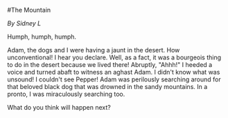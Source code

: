 #The Mountain

*By Sidney L*

Humph, humph, humph.

Adam, the dogs and I were having a jaunt in the desert. How unconventional! I hear you declare. Well, as a fact, it was a bourgeois thing to do in the desert because we lived there! Abruptly, "Ahhh!" I heeded a voice and turned abaft to witness an aghast Adam. I didn't know what was unsound! I couldn't see Pepper! Adam was perilously searching around for that beloved black dog that was drowned in the sandy mountains. In a pronto, I was miraculously searching too.

What do you think will happen next?